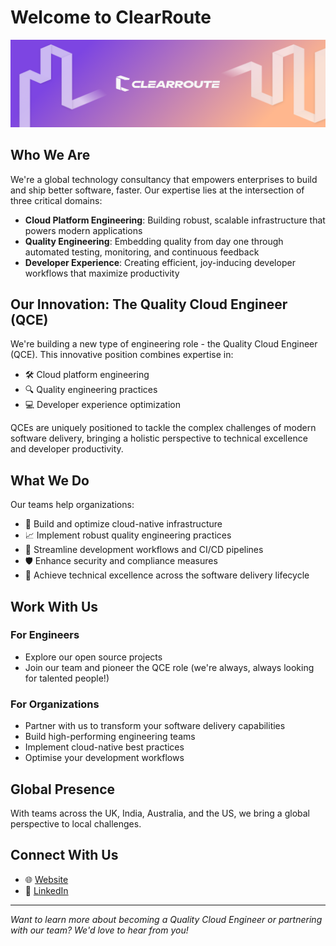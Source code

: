 # Welcome to ClearRoute

![img_1.png](img_1.png)

## Who We Are

We're a global technology consultancy that empowers enterprises to build and ship better software, faster. Our expertise lies at the intersection of three critical domains:

- **Cloud Platform Engineering**: Building robust, scalable infrastructure that powers modern applications
- **Quality Engineering**: Embedding quality from day one through automated testing, monitoring, and continuous feedback
- **Developer Experience**: Creating efficient, joy-inducing developer workflows that maximize productivity

## Our Innovation: The Quality Cloud Engineer (QCE)

We're building a new type of engineering role - the Quality Cloud Engineer (QCE). This innovative position combines expertise in:

- 🛠️ Cloud platform engineering
- 🔍 Quality engineering practices
- 💻 Developer experience optimization

QCEs are uniquely positioned to tackle the complex challenges of modern software delivery, bringing a holistic perspective to technical excellence and developer productivity.

## What We Do

Our teams help organizations:

- 🚀 Build and optimize cloud-native infrastructure
- 📈 Implement robust quality engineering practices
- 🔄 Streamline development workflows and CI/CD pipelines
- 🛡️ Enhance security and compliance measures
- 🎯 Achieve technical excellence across the software delivery lifecycle

## Work With Us

### For Engineers
- Explore our open source projects
- Join our team and pioneer the QCE role (we're always, always looking for talented people!)

### For Organizations
- Partner with us to transform your software delivery capabilities
- Build high-performing engineering teams
- Implement cloud-native best practices
- Optimise your development workflows

## Global Presence

With teams across the UK, India, Australia, and the US, we bring a global perspective to local challenges.

## Connect With Us

- 🌐 [Website](https://clearroute.io)
- 💼 [LinkedIn](https://www.linkedin.com/company/clearroute)

---

*Want to learn more about becoming a Quality Cloud Engineer or partnering with our team? We'd love to hear from you!*